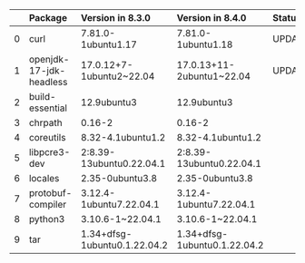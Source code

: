<!-- markdown-link-check-disable -->

|    | Package                 | Version in 8.3.0             | Version in 8.4.0             | Status   |
|---:|:------------------------|:-----------------------------|:-----------------------------|:---------|
|  0 | curl                    | 7.81.0-1ubuntu1.17           | 7.81.0-1ubuntu1.18           | UPDATED  |
|  1 | openjdk-17-jdk-headless | 17.0.12+7-1ubuntu2~22.04     | 17.0.13+11-2ubuntu1~22.04    | UPDATED  |
|  2 | build-essential         | 12.9ubuntu3                  | 12.9ubuntu3                  |          |
|  3 | chrpath                 | 0.16-2                       | 0.16-2                       |          |
|  4 | coreutils               | 8.32-4.1ubuntu1.2            | 8.32-4.1ubuntu1.2            |          |
|  5 | libpcre3-dev            | 2:8.39-13ubuntu0.22.04.1     | 2:8.39-13ubuntu0.22.04.1     |          |
|  6 | locales                 | 2.35-0ubuntu3.8              | 2.35-0ubuntu3.8              |          |
|  7 | protobuf-compiler       | 3.12.4-1ubuntu7.22.04.1      | 3.12.4-1ubuntu7.22.04.1      |          |
|  8 | python3                 | 3.10.6-1~22.04.1             | 3.10.6-1~22.04.1             |          |
|  9 | tar                     | 1.34+dfsg-1ubuntu0.1.22.04.2 | 1.34+dfsg-1ubuntu0.1.22.04.2 |          |